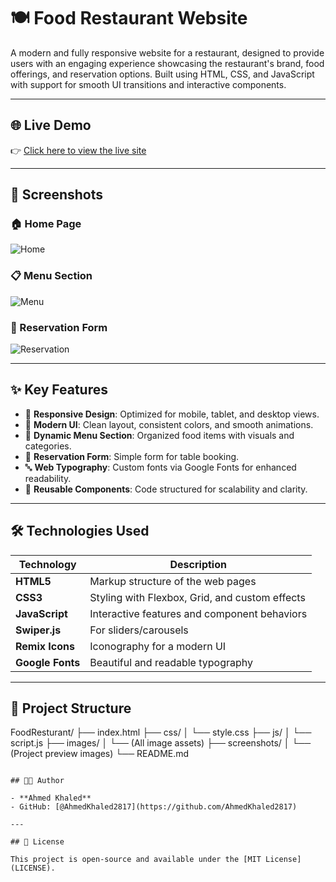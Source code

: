 # 🍽️ Food Restaurant Website

A modern and fully responsive website for a restaurant, designed to provide users with an engaging experience showcasing the restaurant's brand, food offerings, and reservation options. Built using HTML, CSS, and JavaScript with support for smooth UI transitions and interactive components.

---

## 🌐 Live Demo

👉 [Click here to view the live site](https://ahmedkhaled2817.github.io/FoodResturant/)

---

## 📸 Screenshots

### 🏠 Home Page  
![Home](https://github.com/user-attachments/assets/775e6c98-82a6-4f18-bc59-d8d2255458d8)

### 📋 Menu Section  
![Menu](https://github.com/user-attachments/assets/1f3a6faf-674e-49d7-aaba-8de03cc63788)

### 📅 Reservation Form  
![Reservation](https://github.com/user-attachments/assets/0dc11cde-490f-4761-ab4e-2be497f10285)

---

## ✨ Key Features

- 🎯 **Responsive Design**: Optimized for mobile, tablet, and desktop views.
- 🎨 **Modern UI**: Clean layout, consistent colors, and smooth animations.
- 🍝 **Dynamic Menu Section**: Organized food items with visuals and categories.
- 📅 **Reservation Form**: Simple form for table booking.
- 🔤 **Web Typography**: Custom fonts via Google Fonts for enhanced readability.
- 🔧 **Reusable Components**: Code structured for scalability and clarity.

---

## 🛠️ Technologies Used

| Technology      | Description                                      |
|-----------------|--------------------------------------------------|
| **HTML5**       | Markup structure of the web pages                |
| **CSS3**        | Styling with Flexbox, Grid, and custom effects   |
| **JavaScript**  | Interactive features and component behaviors     |
| **Swiper.js**   | For sliders/carousels                            |
| **Remix Icons** | Iconography for a modern UI                      |
| **Google Fonts**| Beautiful and readable typography                |

---

## 📁 Project Structure

FoodResturant/
├── index.html
├── css/
│   └── style.css
├── js/
│   └── script.js
├── images/
│   └── (All image assets)
├── screenshots/
│   └── (Project preview images)
└── README.md

```

## 👨‍💻 Author

- **Ahmed Khaled**
- GitHub: [@AhmedKhaled2817](https://github.com/AhmedKhaled2817)

---

## 📝 License

This project is open-source and available under the [MIT License](LICENSE).



